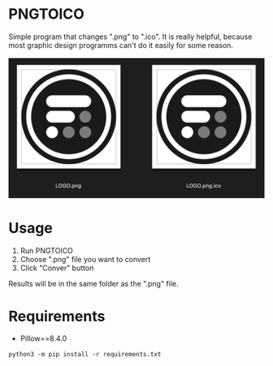 # PNGTOICO
Simple program that changes ".png" to ".ico". It is really helpful, because most graphic design programms can't do it easily for some reason.<br/>
<br/>
<img src="PNGTOICO.png">

# Usage
1. Run PNGTOICO
2. Choose ".png" file you want to convert
3. Click "Conver" button

Results will be in the same folder as the ".png" file.

# Requirements
* Pillow==8.4.0
```
python3 -m pip install -r requirements.txt
```
